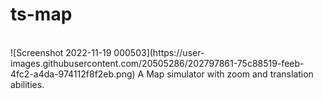 # ts-map
<br>
![Screenshot 2022-11-19 000503](https://user-images.githubusercontent.com/20505286/202797861-75c88519-feeb-4fc2-a4da-974112f8f2eb.png)
A Map simulator with zoom and translation abilities.
